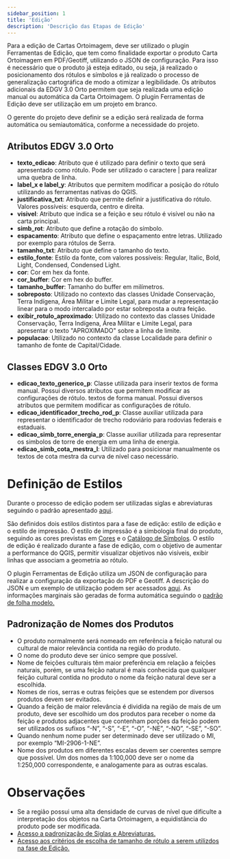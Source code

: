 ```yaml
---
sidebar_position: 1
title: 'Edição'
description: 'Descrição das Etapas de Edição'
---
```


Para a edição de Cartas Ortoimagem, deve ser utilizado o plugin Ferramentas de Edição, que tem como finalidade exportar o produto Carta Ortoimagem em PDF/Geotiff, utilizando o JSON de configuração. Para isso é necessário que o produto já esteja editado, ou seja, já realizado o posicionamento dos rótulos e símbolos e já realizado o processo de generalização cartográfica de modo a otimizar a legibilidade. Os atributos adicionais da EDGV 3.0 Orto permitem que seja realizada uma edição manual ou automática da Carta Ortoimagem. O plugin Ferramentas de Edição deve ser utilização em um projeto em branco.  

O gerente do projeto deve definir se a edição será realizada de forma automática ou semiautomática, conforme a necessidade do projeto.  

## Atributos EDGV 3.0 Orto

* **texto_edicao**: Atributo que é utilizado para definir o texto que será apresentado como rótulo. Pode ser utilizado o caractere | para realizar uma quebra de linha.
* **label_x e label_y**: Atributos que permitem modificar a posição do rótulo utilizando as ferramentas nativas do QGIS.
* **justificativa_txt**: Atributo que permite definir a justificativa do rótulo. Valores possíveis: esquerda, centro e direita.
* **visivel**: Atributo que indica se a feição e seu rótulo é visível ou não na carta principal.
* **simb_rot**: Atributo que define a rotação do símbolo.
* **espacamento**: Atributo que define o espaçamento entre letras. Utilizado por exemplo para rótulos de Serra.
* **tamanho_txt**: Atributo que define o tamanho do texto.
* **estilo_fonte**: Estilo da fonte, com valores possíveis: Regular, Italic, Bold, Light, Condensed, Condensed Light.
* **cor**: Cor em hex da fonte.
* **cor_buffer**: Cor em hex do buffer.
* **tamanho_buffer**: Tamanho do buffer em milímetros.
* **sobreposto**: Utilizado no contexto das classes Unidade Conservação, Terra Indígena, Área Militar e Limite Legal, para mudar a representação linear para o modo intercalado por estar sobreposta a outra feição.
* **exibir_rotulo_aproximado**: Utilizado no contexto das classes Unidade Conservação, Terra Indígena, Área Militar e Limite Legal, para apresentar o texto "APROXIMADO" sobre a linha de limite.
* **populacao**: Utilizado no contexto da classe Localidade para definir o tamanho de fonte de Capital/Cidade.

## Classes EDGV 3.0 Orto

* **edicao_texto_generico_p**: Classe utilizada para inserir textos de forma manual. Possui diversos atributos que permitem modificar as configurações de rótulo. textos de forma manual. Possui diversos atributos que permitem modificar as configurações de rótulo.
* **edicao_identificador_trecho_rod_p**: Classe auxiliar utilizada para representar o identificador de trecho rodoviário para rodovias federais e estaduais.
* **edicao_simb_torre_energia_p**: Classe auxiliar utilizada para representar os simbolos de torre de energia em uma linha de energia.
* **edicao_simb_cota_mestra_l**: Utilizado para posicionar manualmente os textos de cota mestra da curva de nível caso necessário.

# Definição de Estilos
Durante o processo de edição podem ser utilizadas siglas e abreviaturas seguindo o padrão apresentado [aqui](./anexo_e.md).  

São definidos dois estilos distintos para a fase de edição: estilo de edição e o estilo de impressão. O estilo de impressão é a simbologia final do produto, seguindo as cores previstas em [Cores](./anexo_b.md) e o [Catálogo de Símbolos](./anexo_c.md). O estilo de edição é realizado durante a fase de edição, com o objetivo de aumentar a performance do QGIS, permitir visualizar objetivos não visíveis, exibir linhas que associam a geometria ao rótulo.

O plugin Ferramentas de Edição utiliza um JSON de configuração para realizar a configuração da exportação do PDF e Geotiff. A descrição do JSON e um exemplo de utilização podem ser acessados [aqui](./anexo_f.md). As informações marginais são geradas de forma automática seguindo o [padrão de folha modelo.](./anexo_d.md)

## Padronização de Nomes dos Produtos
* O produto normalmente será nomeado em referência a feição natural ou cultural de maior relevância contida na região do produto.
* O nome do produto deve ser único sempre que possível.
* Nome de feições culturais têm maior preferência em relação a feições naturais, porém, se uma feição natural é mais conhecida que qualquer feição cultural contida no produto o nome da feição natural deve ser a escolhida.
* Nomes de rios, serras e outras feições que se estendem por diversos produtos devem ser evitados.
* Quando a feição de maior relevância é dividida na região de mais de um produto, deve ser escolhido um dos produtos para receber o nome da feição e produtos adjacentes que contenham porções da feição podem ser utilizados os sufixos  “-N”, “-S”, “-E”, “-O”, “-NE”, “-NO”, “-SE”, “-SO”.
* Quando nenhum nome puder ser determinado deve ser utilizado o MI, por exemplo “MI-2906-1-NE”.
* Nome dos produtos em diferentes escalas devem ser coerentes sempre que possível. Um dos nomes da 1:100,000 deve ser o nome da 1:250,000 correspondente, e analogamente para as outras escalas.

# Observações
* Se a região possui uma alta densidade de curvas de nível que dificulte a interpretação dos objetos na Carta Ortoimagem, a equidistância do produto pode ser modificada.
* [Acesso a padronização de Siglas e Abreviaturas.](./anexo_e.md)
* [Acesso aos critérios de escolha de tamanho de rótulo a serem utilizdos na fase de Edição.](./anexo_h.md)